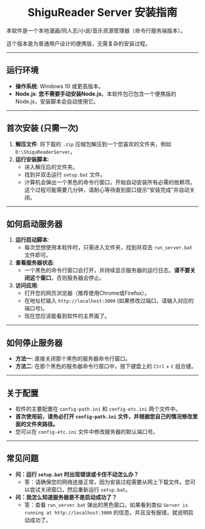 <h1 align="center">ShiguReader Server 安装指南</h1>

本软件是一个本地漫画/同人志/小说/音乐资源管理器（命令行服务端版本）。

这个版本是为普通用户设计的便携版，无需复杂的安装过程。

---

## 运行环境

- **操作系统**: Windows 10 或更高版本。
- **Node.js**: **您不需要手动安装Node.js**。本软件包已包含一个便携版的Node.js，安装脚本会自动使用它。

---

## 首次安装 (只需一次)

1.  **解压文件**: 将下载的 `.zip` 压缩包解压到一个您喜欢的文件夹，例如 `D:\ShiguReaderServer`。
2.  **运行安装脚本**:
    -   进入解压后的文件夹。
    -   找到并双击运行 `setup.bat` 文件。
    -   计算机会弹出一个黑色的命令行窗口，开始自动安装所有必需的依赖项。这个过程可能需要几分钟，请耐心等待直到窗口提示“安装完成”并自动关闭。

---

## 如何启动服务器

1.  **运行启动脚本**:
    -   每次您想使用本软件时，只需进入文件夹，找到并双击 `run_server.bat` 文件即可。
2.  **查看服务器状态**:
    -   一个黑色的命令行窗口会打开，并持续显示服务器的运行日志。**请不要关闭这个窗口**，否则服务器会停止。
3.  **访问应用**:
    -   打开您的网页浏览器（推荐使用Chrome或Firefox）。
    -   在地址栏输入 `http://localhost:3000` (如果修改过端口，请输入对应的端口号)。
    -   现在您应该能看到软件的主界面了。

---

## 如何停止服务器

-   **方法一**: 直接关闭那个黑色的服务器命令行窗口。
-   **方法二**: 在那个黑色的服务器命令行窗口中，按下键盘上的 `Ctrl` + `C` 组合键。

---

## 关于配置

-   软件的主要配置在 `config-path.ini` 和 `config-etc.ini` 两个文件中。
-   **首次使用前，请务必打开 `config-path.ini` 文件，并根据您自己的情况修改里面的文件夹路径。**
-   您可以在 `config-etc.ini` 文件中修改服务器的默认端口号。

---

## 常见问题

-   **问：运行 `setup.bat` 时出现错误或卡住不动怎么办？**
    -   答：请确保您的网络连接正常，因为安装过程需要从网上下载文件。您可以尝试关闭窗口，然后重新运行 `setup.bat`。
-   **问：我怎么知道服务器是不是启动成功了？**
    -   答：查看 `run_server.bat` 弹出的黑色窗口。如果看到类似 `Server is running at http://localhost:3000` 的信息，并且没有报错，就说明启动成功了。
